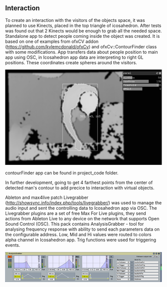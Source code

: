 ## Interaction

To create an interaction with the visitors of the objects space, it was planned to use Kinects, placed in the top triangle of icosahedron. After tests was found out that 2 Kinects would be enough to grab all the needed space. Standalone app to detect people coming inside the object was created. It is based on one of examples from ofxCV addon (https://github.com/kylemcdonald/ofxCv) and ofxCv::ContourFinder class with some modifications. App transfers data about people position to main app using OSC, in Icosahedron app data are interpreting to right GL positions. These coordinates create spheres around the visitors.

![contourFinder](../project_images/contourFinderScreen.png "contourFinder")

contourFinder app can be found in project_code folder.

In further development, going to get 4 farthest points from the center of detected man's contour to add precice to interaction with virtual objects.

Ableton and max4live patch Livegrabber (http://showsync.info/index.php/tools/livegrabber/) was used to manage the audio input and sent the controlling data to Icosahedron app via OSC. The Livegrabber plugins are a set of free Max For Live plugins, they send actions from Ableton Live to any device on the network that supports Open Sound Control (OSC). This pack contains AnalysisGrabber - tool for analysing frequency response with ability to send each parameters data on the configurable address. Low, Mid and Hi values were routed to colors alpha channel in Icosahedron app. Trig functions were used for triggering events.

![Livegrabber](../project_images/analysis_grabber.png "Livegrabber")